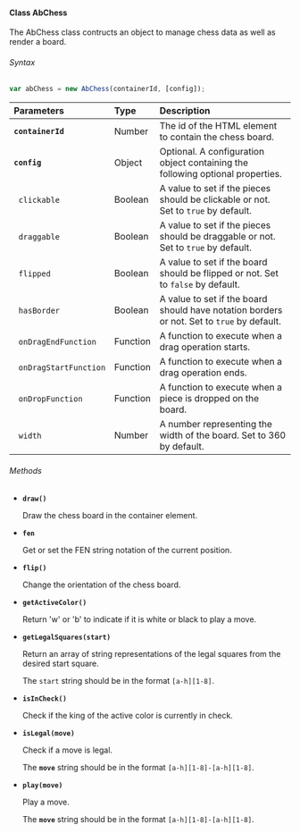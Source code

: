 #### Class AbChess

The AbChess class contructs an object to manage chess data as well as render a board.

###### Syntax

```Javascript
var abChess = new AbChess(containerId, [config]);
```

| Parameters | Type | Description
| :--- | :--- | :---
| __`containerId`__ | Number | The id of the HTML element to contain the chess board.
| __`config`__ | Object | Optional. A configuration object containing the following optional properties.
| &nbsp;&nbsp;`clickable` | Boolean | A value to set if the pieces should be clickable or not. Set to `true` by default.
| &nbsp;&nbsp;`draggable` | Boolean | A value to set if the pieces should be draggable or not. Set to `true` by default.
| &nbsp;&nbsp;`flipped` | Boolean | A value to set if the board should be flipped or not. Set to `false` by default.
| &nbsp;&nbsp;`hasBorder` | Boolean | A value to set if the board should have notation borders or not. Set to `true` by default.
| &nbsp;&nbsp;`onDragEndFunction` | Function | A function to execute when a drag operation starts.
| &nbsp;&nbsp;`onDragStartFunction` | Function | A function to execute when a drag operation ends.
| &nbsp;&nbsp;`onDropFunction` | Function | A function to execute when a piece is dropped on the board.
| &nbsp;&nbsp;`width` | Number | A number representing the width of the board. Set to 360 by default.

###### Methods

- __`draw()`__

  Draw the chess board in the container element.
  
- __`fen`__

  Get or set the FEN string notation of the current position.

- __`flip()`__

  Change the orientation of the chess board.

- __`getActiveColor()`__

  Return 'w' or 'b' to indicate if it is white or black to play a move.
  
- __`getLegalSquares(start)`__

  Return an array of string representations of the legal squares from the desired start square.
  
  The `start` string should be in the format `[a-h][1-8]`.

- __`isInCheck()`__

  Check if the king of the active color is currently in check.

- __`isLegal(move)`__

  Check if a move is legal.
  
  The __`move`__ string should be in the format `[a-h][1-8]-[a-h][1-8]`.

- __`play(move)`__

  Play a move.
  
  The __`move`__ string should be in the format `[a-h][1-8]-[a-h][1-8]`.
